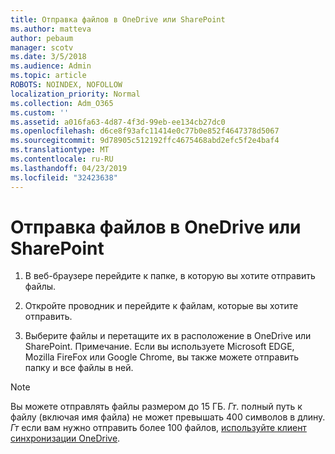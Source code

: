```yaml
---
title: Отправка файлов в OneDrive или SharePoint
ms.author: matteva
author: pebaum
manager: scotv
ms.date: 3/5/2018
ms.audience: Admin
ms.topic: article
ROBOTS: NOINDEX, NOFOLLOW
localization_priority: Normal
ms.collection: Adm_O365
ms.custom: ''
ms.assetid: a016fa63-4d87-4f3d-99eb-ee134cb27dc0
ms.openlocfilehash: d6ce8f93afc11414e0c77b0e852f4647378d5067
ms.sourcegitcommit: 9d78905c512192ffc4675468abd2efc5f2e4baf4
ms.translationtype: MT
ms.contentlocale: ru-RU
ms.lasthandoff: 04/23/2019
ms.locfileid: "32423638"
---
```

# <a name="upload-files-to-onedrive-or-sharepoint"></a>Отправка файлов в OneDrive или SharePoint

1. В веб-браузере перейдите к папке, в которую вы хотите отправить файлы.
    
2. Откройте проводник и перейдите к файлам, которые вы хотите отправить.
    
3. Выберите файлы и перетащите их в расположение в OneDrive или SharePoint. Примечание. Если вы используете Microsoft EDGE, Mozilla FireFox или Google Chrome, вы также можете отправить папку и все файлы в ней.
    
> [!NOTE]
>  Вы можете отправлять файлы размером до 15 ГБ. _Гт_. полный путь к файлу (включая имя файла) не может превышать 400 символов в длину. _Гт_ если вам нужно отправить более 100 файлов, [используйте клиент синхронизации OneDrive](https://go.microsoft.com/fwlink/?linkid=866427). 
  


